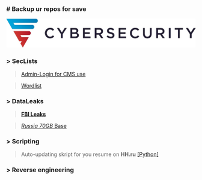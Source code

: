 ### # Backup ur repos for save
![screenshot of sample](logo/cybersec.jpeg)
### > SecLists
>[Admin-Login for CMS use](https://github.com/SKDCO/skdco.github.io/tree/main/files/admin-login-jsql-injection)

>[Wordlist](https://github.com/SKDCO/skdco.github.io/tree/main/files/wordlist)

### > DataLeaks
>[**FBI Leaks**](https://www.mediafire.com/file/kr334mxsc474c2x/FBI_LEAKS.zip/file)

>[*Russia 70GB* Base](https://yadi.sk/d/wem9Wpo5HMNaYg)

### > Scripting
>Auto-updating skript for you resume on **HH.ru** [[Python]](https://github.com/SKDCO/skdco.github.io/tree/main/files/autoupdate-you-resume-for-hh.ru)

### > Reverse engineering
 
<!--
**SKDCO/SKDCO** is a ✨ _special_ ✨ repository because its `README.md` (this file) appears on your GitHub profile.

Here are some ideas to get you started:

- 🔭 I’m currently working on ...
- 🌱 I’m currently learning ...
- 👯 I’m looking to collaborate on ...
- 🤔 I’m looking for help with ...
- 💬 Ask me about ...
- 📫 How to reach me: ...
- 😄 Pronouns: ...
- ⚡ Fun fact: ...
-->
